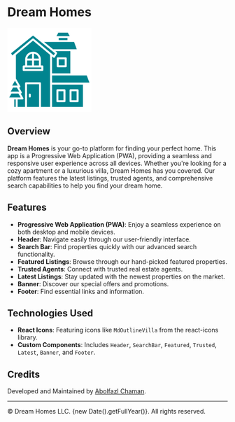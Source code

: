 # Dream Homes

![Dream Homes Icon](./public/android-chrome-192x192.png)

## Overview

**Dream Homes** is your go-to platform for finding your perfect home. This app is a Progressive Web Application (PWA), providing a seamless and responsive user experience across all devices. Whether you're looking for a cozy apartment or a luxurious villa, Dream Homes has you covered. Our platform features the latest listings, trusted agents, and comprehensive search capabilities to help you find your dream home.

## Features

- **Progressive Web Application (PWA)**: Enjoy a seamless experience on both desktop and mobile devices.
- **Header**: Navigate easily through our user-friendly interface.
- **Search Bar**: Find properties quickly with our advanced search functionality.
- **Featured Listings**: Browse through our hand-picked featured properties.
- **Trusted Agents**: Connect with trusted real estate agents.
- **Latest Listings**: Stay updated with the newest properties on the market.
- **Banner**: Discover our special offers and promotions.
- **Footer**: Find essential links and information.

## Technologies Used

- **React Icons**: Featuring icons like `MdOutlineVilla` from the react-icons library.
- **Custom Components**: Includes `Header`, `SearchBar`, `Featured`, `Trusted`, `Latest`, `Banner`, and `Footer`.

## Credits

Developed and Maintained by [Abolfazl Chaman](http://abolfazlchaman.ir).

---

&copy; Dream Homes LLC. {new Date().getFullYear()}. All rights reserved.
